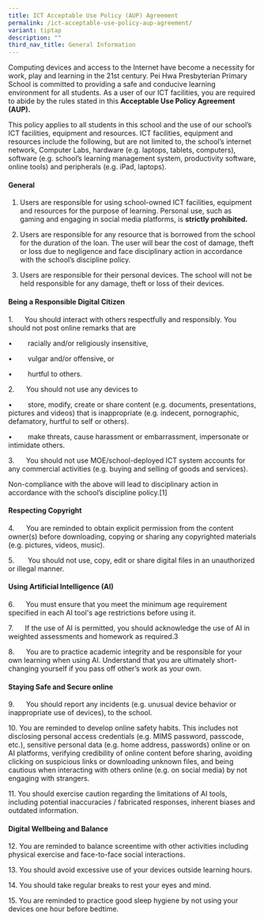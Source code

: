 ```yaml
---
title: ICT Acceptable Use Policy (AUP) Agreement
permalink: /ict-acceptable-use-policy-aup-agreement/
variant: tiptap
description: ""
third_nav_title: General Information
---
```

<p>Computing devices and access to the Internet have become a necessity for
work, play and learning in the 21st century. Pei Hwa Presbyterian Primary
School is committed to providing a safe and conducive learning environment
for all students. As a user of our ICT facilities, you are required to
abide by the rules stated in this <strong>Acceptable Use Policy Agreement (AUP).</strong>
</p>
<p>This policy applies to all students in this school and the use of our
school’s ICT facilities, equipment and resources. ICT facilities, equipment
and resources include the following, but are not limited to, the school’s
internet network, Computer Labs, hardware (e.g. laptops, tablets, computers),
software (e.g. school’s learning management system, productivity software,
online tools) and peripherals (e.g. iPad, laptops).</p>
<h4><strong>General</strong></h4>
<ol data-tight="true" class="tight">
<li>
<p>Users are responsible for using school-owned ICT facilities, equipment
and resources for the purpose of learning. Personal use, such as gaming
and engaging in social media platforms, is <strong>strictly prohibited.</strong>
</p>
</li>
<li>
<p>Users are responsible for any resource that is borrowed from the school
for the duration of the loan. The user will bear the cost of damage, theft
or loss due to negligence and face disciplinary action in accordance with
the school’s discipline policy.</p>
</li>
<li>
<p>Users are responsible for their personal devices. The school will not
be held responsible for any damage, theft or loss of their devices.</p>
<p></p>
<p></p>
</li>
</ol>
<h4><strong>Being a Responsible Digital Citizen</strong></h4>
<p>1.&nbsp;&nbsp;&nbsp;&nbsp;&nbsp; You should interact with others respectfully
and responsibly. You should not post online remarks that are</p>
<p>•&nbsp;&nbsp;&nbsp;&nbsp;&nbsp;&nbsp;&nbsp; racially and/or religiously
insensitive,</p>
<p>•&nbsp;&nbsp;&nbsp;&nbsp;&nbsp;&nbsp;&nbsp; vulgar and/or offensive, or</p>
<p>•&nbsp;&nbsp;&nbsp;&nbsp;&nbsp;&nbsp;&nbsp; hurtful to others.</p>
<p>2.&nbsp;&nbsp;&nbsp;&nbsp;&nbsp; You should not use any devices to</p>
<p>•&nbsp;&nbsp;&nbsp;&nbsp;&nbsp;&nbsp;&nbsp; store, modify, create or share
content (e.g. documents, presentations, pictures and videos) that is inappropriate
(e.g. indecent, pornographic, defamatory, hurtful to self or others).</p>
<p>•&nbsp;&nbsp;&nbsp;&nbsp;&nbsp;&nbsp;&nbsp; make threats, cause harassment
or embarrassment, impersonate or intimidate others.</p>
<p>3.&nbsp;&nbsp;&nbsp;&nbsp;&nbsp; You should not use MOE/school-deployed
ICT system accounts for any commercial activities (e.g. buying and selling
of goods and services).</p>
<p>Non-compliance with the above will lead to disciplinary action in accordance
with the school’s discipline policy.[1]</p>
<h4><strong>Respecting Copyright</strong></h4>
<p>4.&nbsp;&nbsp;&nbsp;&nbsp;&nbsp; You are reminded to obtain explicit permission
from the content owner(s) before downloading, copying or sharing any copyrighted
materials (e.g. pictures, videos, music).</p>
<p>5.&nbsp;&nbsp;&nbsp;&nbsp;&nbsp; &nbsp;You should not use, copy, edit
or share digital files in an unauthorized or illegal manner.</p>
<h4><strong>Using Artificial Intelligence (AI)</strong></h4>
<p>6.&nbsp;&nbsp;&nbsp;&nbsp;&nbsp; You must ensure that you meet the minimum
age requirement specified in each AI tool's age restrictions before using
it.</p>
<p>7.&nbsp;&nbsp;&nbsp;&nbsp;&nbsp; If the use of AI is permitted, you should
acknowledge the use of AI in weighted assessments and homework as required.3</p>
<p>8.&nbsp;&nbsp;&nbsp;&nbsp;&nbsp; You are to practice academic integrity
and be responsible for your own learning when using AI. Understand that
you are ultimately short-changing yourself if you pass off other’s work
as your own.</p>
<h4><strong>Staying Safe and Secure online</strong></h4>
<p>9.&nbsp;&nbsp;&nbsp;&nbsp;&nbsp; You should report any incidents (e.g.
unusual device behavior or inappropriate use of devices), to the school.</p>
<p>10. You are reminded to develop online safety habits. This includes not
disclosing personal access credentials (e.g. MIMS password, passcode, etc.),
sensitive personal data (e.g. home address, passwords) online or on AI
platforms, verifying credibility of online content before sharing, avoiding
clicking on suspicious links or downloading unknown files, and being cautious
when interacting with others online (e.g. on social media) by not engaging
with strangers.</p>
<p>11. You should exercise caution regarding the limitations of AI tools,
including potential inaccuracies / fabricated responses, inherent biases
and outdated information.</p>
<h4><strong>Digital Wellbeing and Balance</strong></h4>
<p>12. You are reminded to balance screentime with other activities including
physical exercise and face-to-face social interactions.</p>
<p>13. You should avoid excessive use of your devices outside learning hours.</p>
<p>14. You should take regular breaks to rest your eyes and mind.</p>
<p>15. You are reminded to practice good sleep hygiene by not using your
devices one hour before bedtime.</p>
<p>
<br>
</p>